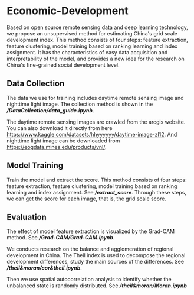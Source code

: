# Economic-Development
Based on open source remote sensing data and deep learning technology, we propose an unsupervised method for estimating China's grid scale development index. This method consists of four steps: feature extraction, feature clustering, model training based on ranking learning and index assignment. It has the characteristics of easy data acquisition and interpretability of the model, and provides a new idea for the research on China's fine-grained social development level. 
## Data Collection
The data we use for training includes daytime remote sensing image and nighttime light image. The collection method is shown in the ***/DataCollection/data_guide.ipynb***.

The daytime remote sensing images are crawled from the arcgis website. You can also download it directly from here https://www.kaggle.com/datasets/hhyyyyyy/daytime-image-zl12. And nighttime light image can be downloaded from https://eogdata.mines.edu/products/vnl/.

## Model Training
Train the model and extract the score. This method consists of four steps: feature extraction, feature clustering, model training based on ranking learning and index assignment. See ***/extract_score***. Through these steps, we can get the score for each image, that is, the grid scale score.

## Evaluation
The effect of model feature extraction is visualized by the Grad-CAM method. See ***/Grad-CAM/Grad-CAM.ipynb***.

We conducts research on the balance and agglomeration of  regional development in China. The Theil index is used to decompose the regional development differences, study the main sources of the differences.  See ***/theil&moran/cor&theil.ipynb***.
 
Then we use  spatial autocorrelation analysis to identify whether the unbalanced state is randomly distributed. See ***/theil&moran/Moran.ipynb***


